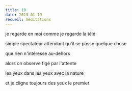 ```yaml
---
title: 19
date: 2013-01-19
recueil: meditations
---
```


je regarde en moi comme je regarde la télé

simple spectateur attendant qu'il se passe quelque chose

que rien n'intéresse au-dehors

alors on observe
figé par l'attente

les yeux dans les yeux
avec la nature

et je cligne toujours des yeux le premier
